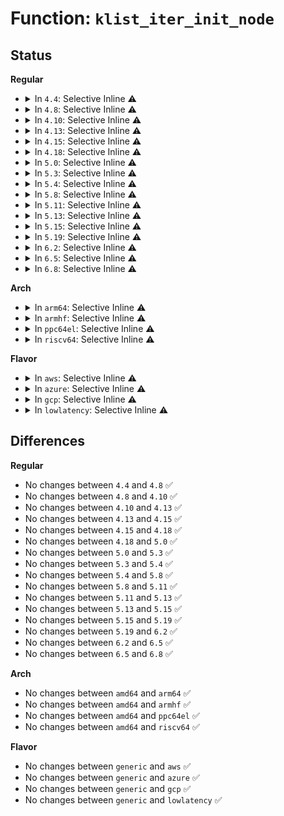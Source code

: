 # Function: <code>klist_iter_init_node</code>

## Status
<b>Regular</b>
<ul>
<li>
<details>
<summary>In <code>4.4</code>: Selective Inline ⚠️</summary>

```c
void klist_iter_init_node(struct klist *k, struct klist_iter *i, struct klist_node *n);
```

**Collision:** Unique Global

**Inline:** Selective

**Transformation:** False

**Instances:**

```
In lib/klist.c (ffffffff81817431)
Location: lib/klist.c:281
Inline: True
Inline callers:
  - lib/klist.c:klist_iter_init
Direct callers:
  - drivers/base/bus.c:bus_for_each_dev
  - drivers/base/bus.c:bus_for_each_drv
  - drivers/base/bus.c:bus_find_device
  - drivers/base/bus.c:subsys_find_device_by_id
  - drivers/base/bus.c:subsys_find_device_by_id
  - drivers/base/bus.c:subsys_interface_register
  - drivers/base/bus.c:subsys_interface_unregister
  - drivers/base/driver.c:driver_for_each_device
  - drivers/base/driver.c:driver_find_device
  - drivers/base/class.c:class_interface_register
  - drivers/base/class.c:class_interface_unregister
```
**Symbols:**

```
ffffffff81817450-ffffffff8181749b: klist_iter_init_node (STB_GLOBAL)
```
</details>
</li>
<li>
<details>
<summary>In <code>4.8</code>: Selective Inline ⚠️</summary>

```c
void klist_iter_init_node(struct klist *k, struct klist_iter *i, struct klist_node *n);
```

**Collision:** Unique Global

**Inline:** Selective

**Transformation:** False

**Instances:**

```
In lib/klist.c (ffffffff81890ef1)
Location: lib/klist.c:281
Inline: True
Inline callers:
  - lib/klist.c:klist_iter_init
Direct callers:
  - drivers/base/bus.c:subsys_interface_unregister
  - drivers/base/bus.c:subsys_interface_register
  - drivers/base/bus.c:bus_for_each_drv
  - drivers/base/bus.c:subsys_find_device_by_id
  - drivers/base/bus.c:subsys_find_device_by_id
  - drivers/base/bus.c:bus_find_device
  - drivers/base/bus.c:bus_for_each_dev
  - drivers/base/driver.c:driver_find_device
  - drivers/base/driver.c:driver_for_each_device
  - drivers/base/class.c:class_interface_unregister
  - drivers/base/class.c:class_interface_register
```
**Symbols:**

```
ffffffff81890f10-ffffffff81890f5b: klist_iter_init_node (STB_GLOBAL)
```
</details>
</li>
<li>
<details>
<summary>In <code>4.10</code>: Selective Inline ⚠️</summary>

```c
void klist_iter_init_node(struct klist *k, struct klist_iter *i, struct klist_node *n);
```

**Collision:** Unique Global

**Inline:** Selective

**Transformation:** False

**Instances:**

```
In lib/klist.c (ffffffff818c5681)
Location: lib/klist.c:281
Inline: True
Inline callers:
  - lib/klist.c:klist_iter_init
Direct callers:
  - drivers/base/bus.c:subsys_interface_unregister
  - drivers/base/bus.c:subsys_interface_register
  - drivers/base/bus.c:bus_for_each_drv
  - drivers/base/bus.c:subsys_find_device_by_id
  - drivers/base/bus.c:subsys_find_device_by_id
  - drivers/base/bus.c:bus_find_device
  - drivers/base/bus.c:bus_for_each_dev
  - drivers/base/driver.c:driver_find_device
  - drivers/base/driver.c:driver_for_each_device
  - drivers/base/class.c:class_interface_unregister
  - drivers/base/class.c:class_interface_register
```
**Symbols:**

```
ffffffff818c56a0-ffffffff818c56eb: klist_iter_init_node (STB_GLOBAL)
```
</details>
</li>
<li>
<details>
<summary>In <code>4.13</code>: Selective Inline ⚠️</summary>

```c
void klist_iter_init_node(struct klist *k, struct klist_iter *i, struct klist_node *n);
```

**Collision:** Unique Global

**Inline:** Selective

**Transformation:** False

**Instances:**

```
In lib/klist.c (ffffffff818ed781)
Location: lib/klist.c:281
Inline: True
Inline callers:
  - lib/klist.c:klist_iter_init
Direct callers:
  - drivers/base/bus.c:subsys_interface_unregister
  - drivers/base/bus.c:subsys_interface_register
  - drivers/base/bus.c:bus_for_each_drv
  - drivers/base/bus.c:subsys_find_device_by_id
  - drivers/base/bus.c:subsys_find_device_by_id
  - drivers/base/bus.c:bus_find_device
  - drivers/base/bus.c:bus_for_each_dev
  - drivers/base/driver.c:driver_find_device
  - drivers/base/driver.c:driver_for_each_device
  - drivers/base/class.c:class_interface_unregister
  - drivers/base/class.c:class_interface_register
```
**Symbols:**

```
ffffffff818edb80-ffffffff818edbbe: klist_iter_init_node (STB_GLOBAL)
```
</details>
</li>
<li>
<details>
<summary>In <code>4.15</code>: Selective Inline ⚠️</summary>

```c
void klist_iter_init_node(struct klist *k, struct klist_iter *i, struct klist_node *n);
```

**Collision:** Unique Global

**Inline:** Selective

**Transformation:** False

**Instances:**

```
In lib/klist.c (ffffffff81973901)
Location: lib/klist.c:281
Inline: True
Inline callers:
  - lib/klist.c:klist_iter_init
Direct callers:
  - drivers/base/bus.c:subsys_interface_unregister
  - drivers/base/bus.c:subsys_interface_register
  - drivers/base/bus.c:bus_for_each_drv
  - drivers/base/bus.c:subsys_find_device_by_id
  - drivers/base/bus.c:subsys_find_device_by_id
  - drivers/base/bus.c:bus_find_device
  - drivers/base/bus.c:bus_for_each_dev
  - drivers/base/driver.c:driver_find_device
  - drivers/base/driver.c:driver_for_each_device
  - drivers/base/class.c:class_interface_unregister
  - drivers/base/class.c:class_interface_register
```
**Symbols:**

```
ffffffff81973a00-ffffffff81973a69: klist_iter_init_node (STB_GLOBAL)
```
</details>
</li>
<li>
<details>
<summary>In <code>4.18</code>: Selective Inline ⚠️</summary>

```c
void klist_iter_init_node(struct klist *k, struct klist_iter *i, struct klist_node *n);
```

**Collision:** Unique Global

**Inline:** Selective

**Transformation:** False

**Instances:**

```
In lib/klist.c (ffffffff819cfdd0)
Location: lib/klist.c:281
Inline: True
Inline callers:
  - lib/klist.c:klist_iter_init
Direct callers:
  - drivers/base/bus.c:subsys_interface_unregister
  - drivers/base/bus.c:subsys_interface_register
  - drivers/base/bus.c:bus_for_each_drv
  - drivers/base/bus.c:subsys_find_device_by_id
  - drivers/base/bus.c:subsys_find_device_by_id
  - drivers/base/bus.c:bus_find_device
  - drivers/base/bus.c:bus_for_each_dev
  - drivers/base/driver.c:driver_find_device
  - drivers/base/driver.c:driver_for_each_device
  - drivers/base/class.c:class_interface_unregister
  - drivers/base/class.c:class_interface_register
```
**Symbols:**

```
ffffffff819cfde0-ffffffff819cfe48: klist_iter_init_node (STB_GLOBAL)
```
</details>
</li>
<li>
<details>
<summary>In <code>5.0</code>: Selective Inline ⚠️</summary>

```c
void klist_iter_init_node(struct klist *k, struct klist_iter *i, struct klist_node *n);
```

**Collision:** Unique Global

**Inline:** Selective

**Transformation:** False

**Instances:**

```
In lib/klist.c (ffffffff81a09330)
Location: lib/klist.c:281
Inline: True
Inline callers:
  - lib/klist.c:klist_iter_init
Direct callers:
  - drivers/base/bus.c:subsys_interface_unregister
  - drivers/base/bus.c:subsys_interface_register
  - drivers/base/bus.c:bus_for_each_drv
  - drivers/base/bus.c:subsys_find_device_by_id
  - drivers/base/bus.c:subsys_find_device_by_id
  - drivers/base/bus.c:bus_find_device
  - drivers/base/bus.c:bus_for_each_dev
  - drivers/base/driver.c:driver_find_device
  - drivers/base/driver.c:driver_for_each_device
  - drivers/base/class.c:class_interface_unregister
  - drivers/base/class.c:class_interface_register
```
**Symbols:**

```
ffffffff81a09420-ffffffff81a09488: klist_iter_init_node (STB_GLOBAL)
```
</details>
</li>
<li>
<details>
<summary>In <code>5.3</code>: Selective Inline ⚠️</summary>

```c
void klist_iter_init_node(struct klist *k, struct klist_iter *i, struct klist_node *n);
```

**Collision:** Unique Global

**Inline:** Selective

**Transformation:** False

**Instances:**

```
In lib/klist.c (ffffffff81a78cd0)
Location: lib/klist.c:280
Inline: True
Inline callers:
  - lib/klist.c:klist_iter_init
Direct callers:
  - drivers/base/bus.c:subsys_interface_unregister
  - drivers/base/bus.c:subsys_interface_register
  - drivers/base/bus.c:bus_for_each_drv
  - drivers/base/bus.c:subsys_find_device_by_id
  - drivers/base/bus.c:subsys_find_device_by_id
  - drivers/base/bus.c:bus_find_device
  - drivers/base/bus.c:bus_for_each_dev
  - drivers/base/driver.c:driver_find_device
  - drivers/base/driver.c:driver_for_each_device
  - drivers/base/class.c:class_interface_unregister
  - drivers/base/class.c:class_interface_register
```
**Symbols:**

```
ffffffff81a78dc0-ffffffff81a78dfb: klist_iter_init_node (STB_GLOBAL)
```
</details>
</li>
<li>
<details>
<summary>In <code>5.4</code>: Selective Inline ⚠️</summary>

```c
void klist_iter_init_node(struct klist *k, struct klist_iter *i, struct klist_node *n);
```

**Collision:** Unique Global

**Inline:** Selective

**Transformation:** False

**Instances:**

```
In lib/klist.c (ffffffff81ab0080)
Location: lib/klist.c:280
Inline: True
Inline callers:
  - lib/klist.c:klist_iter_init
Direct callers:
  - drivers/base/bus.c:subsys_interface_unregister
  - drivers/base/bus.c:subsys_interface_register
  - drivers/base/bus.c:bus_for_each_drv
  - drivers/base/bus.c:subsys_find_device_by_id
  - drivers/base/bus.c:subsys_find_device_by_id
  - drivers/base/bus.c:bus_find_device
  - drivers/base/bus.c:bus_for_each_dev
  - drivers/base/driver.c:driver_find_device
  - drivers/base/driver.c:driver_for_each_device
  - drivers/base/class.c:class_interface_unregister
  - drivers/base/class.c:class_interface_register
```
**Symbols:**

```
ffffffff81ab0170-ffffffff81ab01ab: klist_iter_init_node (STB_GLOBAL)
```
</details>
</li>
<li>
<details>
<summary>In <code>5.8</code>: Selective Inline ⚠️</summary>

```c
void klist_iter_init_node(struct klist *k, struct klist_iter *i, struct klist_node *n);
```

**Collision:** Unique Global

**Inline:** Selective

**Transformation:** False

**Instances:**

```
In lib/klist.c (ffffffff815ea060)
Location: lib/klist.c:280
Inline: True
Inline callers:
  - lib/klist.c:klist_iter_init
Direct callers:
  - drivers/base/bus.c:subsys_interface_unregister
  - drivers/base/bus.c:subsys_interface_register
  - drivers/base/bus.c:bus_rescan_devices
  - drivers/base/bus.c:bus_for_each_drv
  - drivers/base/bus.c:subsys_find_device_by_id
  - drivers/base/bus.c:subsys_find_device_by_id
  - drivers/base/bus.c:bus_find_device
  - drivers/base/driver.c:driver_find_device
  - drivers/base/driver.c:driver_for_each_device
  - drivers/base/class.c:class_interface_unregister
  - drivers/base/class.c:class_interface_register
  - drivers/base/class.c:class_find_device
  - drivers/base/class.c:class_for_each_device
```
**Symbols:**

```
ffffffff815ea0b0-ffffffff815ea103: klist_iter_init_node (STB_GLOBAL)
```
</details>
</li>
<li>
<details>
<summary>In <code>5.11</code>: Selective Inline ⚠️</summary>

```c
void klist_iter_init_node(struct klist *k, struct klist_iter *i, struct klist_node *n);
```

**Collision:** Unique Global

**Inline:** Selective

**Transformation:** False

**Instances:**

```
In lib/klist.c (ffffffff8160e9a0)
Location: lib/klist.c:280
Inline: True
Inline callers:
  - lib/klist.c:klist_iter_init
Direct callers:
  - drivers/base/bus.c:subsys_interface_unregister
  - drivers/base/bus.c:subsys_interface_register
  - drivers/base/bus.c:bus_rescan_devices
  - drivers/base/bus.c:bus_for_each_drv
  - drivers/base/bus.c:subsys_find_device_by_id
  - drivers/base/bus.c:subsys_find_device_by_id
  - drivers/base/bus.c:bus_find_device
  - drivers/base/driver.c:driver_find_device
  - drivers/base/driver.c:driver_for_each_device
  - drivers/base/class.c:class_interface_unregister
  - drivers/base/class.c:class_interface_register
  - drivers/base/class.c:class_find_device
  - drivers/base/class.c:class_for_each_device
```
**Symbols:**

```
ffffffff8160e9f0-ffffffff8160ea43: klist_iter_init_node (STB_GLOBAL)
```
</details>
</li>
<li>
<details>
<summary>In <code>5.13</code>: Selective Inline ⚠️</summary>

```c
void klist_iter_init_node(struct klist *k, struct klist_iter *i, struct klist_node *n);
```

**Collision:** Unique Global

**Inline:** Selective

**Transformation:** False

**Instances:**

```
In lib/klist.c (ffffffff815f2130)
Location: lib/klist.c:280
Inline: True
Inline callers:
  - lib/klist.c:klist_iter_init
Direct callers:
  - drivers/base/bus.c:subsys_interface_unregister
  - drivers/base/bus.c:subsys_interface_register
  - drivers/base/bus.c:bus_rescan_devices
  - drivers/base/bus.c:bus_for_each_drv
  - drivers/base/bus.c:subsys_find_device_by_id
  - drivers/base/bus.c:subsys_find_device_by_id
  - drivers/base/bus.c:bus_find_device
  - drivers/base/driver.c:driver_find_device
  - drivers/base/driver.c:driver_for_each_device
  - drivers/base/class.c:class_interface_unregister
  - drivers/base/class.c:class_interface_register
  - drivers/base/class.c:class_find_device
  - drivers/base/class.c:class_for_each_device
```
**Symbols:**

```
ffffffff815f2180-ffffffff815f21d4: klist_iter_init_node (STB_GLOBAL)
```
</details>
</li>
<li>
<details>
<summary>In <code>5.15</code>: Selective Inline ⚠️</summary>

```c
void klist_iter_init_node(struct klist *k, struct klist_iter *i, struct klist_node *n);
```

**Collision:** Unique Global

**Inline:** Selective

**Transformation:** False

**Instances:**

```
In lib/klist.c (ffffffff8165f2e0)
Location: lib/klist.c:280
Inline: True
Inline callers:
  - lib/klist.c:klist_iter_init
Direct callers:
  - drivers/base/bus.c:subsys_interface_unregister
  - drivers/base/bus.c:subsys_interface_register
  - drivers/base/bus.c:bus_rescan_devices
  - drivers/base/bus.c:bus_for_each_drv
  - drivers/base/bus.c:subsys_find_device_by_id
  - drivers/base/bus.c:subsys_find_device_by_id
  - drivers/base/bus.c:bus_find_device
  - drivers/base/driver.c:driver_find_device
  - drivers/base/driver.c:driver_for_each_device
  - drivers/base/class.c:class_interface_unregister
  - drivers/base/class.c:class_interface_register
  - drivers/base/class.c:class_find_device
  - drivers/base/class.c:class_for_each_device
```
**Symbols:**

```
ffffffff8165f2f0-ffffffff8165f344: klist_iter_init_node (STB_GLOBAL)
```
</details>
</li>
<li>
<details>
<summary>In <code>5.19</code>: Selective Inline ⚠️</summary>

```c
void klist_iter_init_node(struct klist *k, struct klist_iter *i, struct klist_node *n);
```

**Collision:** Unique Global

**Inline:** Selective

**Transformation:** False

**Instances:**

```
In lib/klist.c (ffffffff81778bd0)
Location: lib/klist.c:280
Inline: True
Inline callers:
  - lib/klist.c:klist_iter_init
Direct callers:
  - drivers/base/bus.c:subsys_interface_unregister
  - drivers/base/bus.c:subsys_interface_register
  - drivers/base/bus.c:bus_rescan_devices
  - drivers/base/bus.c:bus_for_each_drv
  - drivers/base/bus.c:subsys_find_device_by_id
  - drivers/base/bus.c:subsys_find_device_by_id
  - drivers/base/bus.c:bus_find_device
  - drivers/base/driver.c:driver_find_device
  - drivers/base/driver.c:driver_for_each_device
  - drivers/base/class.c:class_interface_unregister
  - drivers/base/class.c:class_interface_register
  - drivers/base/class.c:class_find_device
  - drivers/base/class.c:class_for_each_device
```
**Symbols:**

```
ffffffff81778ec0-ffffffff81778f2f: klist_iter_init_node (STB_GLOBAL)
```
</details>
</li>
<li>
<details>
<summary>In <code>6.2</code>: Selective Inline ⚠️</summary>

```c
void klist_iter_init_node(struct klist *k, struct klist_iter *i, struct klist_node *n);
```

**Collision:** Unique Global

**Inline:** Selective

**Transformation:** False

**Instances:**

```
In lib/klist.c (ffffffff820219b0)
Location: lib/klist.c:280
Inline: True
Inline callers:
  - lib/klist.c:klist_iter_init
Direct callers:
  - drivers/base/bus.c:subsys_interface_unregister
  - drivers/base/bus.c:subsys_interface_register
  - drivers/base/bus.c:bus_rescan_devices
  - drivers/base/bus.c:bus_for_each_drv
  - drivers/base/bus.c:subsys_find_device_by_id
  - drivers/base/bus.c:subsys_find_device_by_id
  - drivers/base/bus.c:bus_find_device
  - drivers/base/driver.c:driver_find_device
  - drivers/base/driver.c:driver_for_each_device
  - drivers/base/class.c:class_interface_unregister
  - drivers/base/class.c:class_interface_register
  - drivers/base/class.c:class_find_device
  - drivers/base/class.c:class_for_each_device
```
**Symbols:**

```
ffffffff82021ce0-ffffffff82021d4f: klist_iter_init_node (STB_GLOBAL)
```
</details>
</li>
<li>
<details>
<summary>In <code>6.5</code>: Selective Inline ⚠️</summary>

```c
void klist_iter_init_node(struct klist *k, struct klist_iter *i, struct klist_node *n);
```

**Collision:** Unique Global

**Inline:** Selective

**Transformation:** False

**Instances:**

```
In lib/klist.c (ffffffff820a19f0)
Location: lib/klist.c:280
Inline: True
Inline callers:
  - lib/klist.c:klist_iter_init
Direct callers:
  - drivers/base/bus.c:subsys_interface_unregister
  - drivers/base/bus.c:subsys_interface_register
  - drivers/base/bus.c:bus_rescan_devices
  - drivers/base/bus.c:bus_for_each_drv
  - drivers/base/bus.c:bus_find_device
  - drivers/base/driver.c:driver_find_device
  - drivers/base/driver.c:driver_for_each_device
  - drivers/base/class.c:class_interface_unregister
  - drivers/base/class.c:class_interface_register
  - drivers/base/class.c:class_find_device
  - drivers/base/class.c:class_for_each_device
```
**Symbols:**

```
ffffffff820a1d30-ffffffff820a1da0: klist_iter_init_node (STB_GLOBAL)
```
</details>
</li>
<li>
<details>
<summary>In <code>6.8</code>: Selective Inline ⚠️</summary>

```c
void klist_iter_init_node(struct klist *k, struct klist_iter *i, struct klist_node *n);
```

**Collision:** Unique Global

**Inline:** Selective

**Transformation:** False

**Instances:**

```
In lib/klist.c (ffffffff82179a70)
Location: lib/klist.c:280
Inline: True
Inline callers:
  - lib/klist.c:klist_iter_init
Direct callers:
  - drivers/base/bus.c:subsys_interface_unregister
  - drivers/base/bus.c:subsys_interface_register
  - drivers/base/bus.c:bus_rescan_devices
  - drivers/base/bus.c:bus_for_each_drv
  - drivers/base/bus.c:bus_find_device
  - drivers/base/driver.c:driver_find_device
  - drivers/base/driver.c:driver_for_each_device
  - drivers/base/class.c:class_interface_unregister
  - drivers/base/class.c:class_interface_register
  - drivers/base/class.c:class_find_device
  - drivers/base/class.c:class_for_each_device
```
**Symbols:**

```
ffffffff82179db0-ffffffff82179e20: klist_iter_init_node (STB_GLOBAL)
```
</details>
</li>
</ul>
<b>Arch</b>
<ul>
<li>
<details>
<summary>In <code>arm64</code>: Selective Inline ⚠️</summary>

```c
void klist_iter_init_node(struct klist *k, struct klist_iter *i, struct klist_node *n);
```

**Collision:** Unique Global

**Inline:** Selective

**Transformation:** False

**Instances:**

```
In lib/klist.c (ffff800010d89a18)
Location: lib/klist.c:280
Inline: True
Inline callers:
  - lib/klist.c:klist_iter_init
Direct callers:
  - drivers/base/bus.c:subsys_interface_unregister
  - drivers/base/bus.c:subsys_interface_register
  - drivers/base/bus.c:bus_for_each_drv
  - drivers/base/bus.c:subsys_find_device_by_id
  - drivers/base/bus.c:subsys_find_device_by_id
  - drivers/base/bus.c:bus_find_device
  - drivers/base/bus.c:bus_for_each_dev
  - drivers/base/driver.c:driver_find_device
  - drivers/base/driver.c:driver_for_each_device
  - drivers/base/class.c:class_interface_unregister
  - drivers/base/class.c:class_interface_register
```
**Symbols:**

```
ffff800010d89a68-ffff800010d89aa8: klist_iter_init_node (STB_GLOBAL)
```
</details>
</li>
<li>
<details>
<summary>In <code>armhf</code>: Selective Inline ⚠️</summary>

```c
void klist_iter_init_node(struct klist *k, struct klist_iter *i, struct klist_node *n);
```

**Collision:** Unique Global

**Inline:** Selective

**Transformation:** False

**Instances:**

```
In lib/klist.c (c0e8457c)
Location: lib/klist.c:280
Inline: True
Inline callers:
  - lib/klist.c:klist_iter_init
Direct callers:
  - drivers/base/bus.c:subsys_interface_unregister
  - drivers/base/bus.c:subsys_interface_register
  - drivers/base/bus.c:bus_for_each_drv
  - drivers/base/bus.c:subsys_find_device_by_id
  - drivers/base/bus.c:subsys_find_device_by_id
  - drivers/base/bus.c:bus_find_device
  - drivers/base/bus.c:bus_for_each_dev
  - drivers/base/driver.c:driver_find_device
  - drivers/base/driver.c:driver_for_each_device
  - drivers/base/class.c:class_interface_unregister
  - drivers/base/class.c:class_interface_register
```
**Symbols:**

```
c0e84c94-c0e84cc8: klist_iter_init_node (STB_GLOBAL)
```
</details>
</li>
<li>
<details>
<summary>In <code>ppc64el</code>: Selective Inline ⚠️</summary>

```c
void klist_iter_init_node(struct klist *k, struct klist_iter *i, struct klist_node *n);
```

**Collision:** Unique Global

**Inline:** Selective

**Transformation:** False

**Instances:**

```
In lib/klist.c (c000000000eca880)
Location: lib/klist.c:280
Inline: True
Inline callers:
  - lib/klist.c:klist_iter_init
Direct callers:
  - drivers/base/bus.c:subsys_interface_unregister
  - drivers/base/bus.c:subsys_interface_register
  - drivers/base/bus.c:bus_for_each_drv
  - drivers/base/bus.c:subsys_find_device_by_id
  - drivers/base/bus.c:subsys_find_device_by_id
  - drivers/base/bus.c:bus_find_device
  - drivers/base/bus.c:bus_for_each_dev
  - drivers/base/driver.c:driver_find_device
  - drivers/base/driver.c:driver_for_each_device
  - drivers/base/class.c:class_interface_unregister
  - drivers/base/class.c:class_interface_register
```
**Symbols:**

```
c000000000eca820-c000000000eca874: klist_iter_init_node (STB_GLOBAL)
```
</details>
</li>
<li>
<details>
<summary>In <code>riscv64</code>: Selective Inline ⚠️</summary>

```c
void klist_iter_init_node(struct klist *k, struct klist_iter *i, struct klist_node *n);
```

**Collision:** Unique Global

**Inline:** Selective

**Transformation:** False

**Instances:**

```
In lib/klist.c (ffffffe0008b3396)
Location: lib/klist.c:280
Inline: True
Inline callers:
  - lib/klist.c:klist_iter_init
Direct callers:
  - drivers/base/bus.c:subsys_interface_unregister
  - drivers/base/bus.c:subsys_interface_register
  - drivers/base/bus.c:bus_for_each_drv
  - drivers/base/bus.c:subsys_find_device_by_id
  - drivers/base/bus.c:subsys_find_device_by_id
  - drivers/base/bus.c:bus_find_device
  - drivers/base/bus.c:bus_for_each_dev
  - drivers/base/driver.c:driver_find_device
  - drivers/base/driver.c:driver_for_each_device
  - drivers/base/class.c:class_interface_unregister
  - drivers/base/class.c:class_interface_register
```
**Symbols:**

```
ffffffe0008b335e-ffffffe0008b3396: klist_iter_init_node (STB_GLOBAL)
```
</details>
</li>
</ul>
<b>Flavor</b>
<ul>
<li>
<details>
<summary>In <code>aws</code>: Selective Inline ⚠️</summary>

```c
void klist_iter_init_node(struct klist *k, struct klist_iter *i, struct klist_node *n);
```

**Collision:** Unique Global

**Inline:** Selective

**Transformation:** False

**Instances:**

```
In lib/klist.c (ffffffff81a4eed0)
Location: lib/klist.c:280
Inline: True
Inline callers:
  - lib/klist.c:klist_iter_init
Direct callers:
  - drivers/base/bus.c:subsys_interface_unregister
  - drivers/base/bus.c:subsys_interface_register
  - drivers/base/bus.c:bus_for_each_drv
  - drivers/base/bus.c:subsys_find_device_by_id
  - drivers/base/bus.c:subsys_find_device_by_id
  - drivers/base/bus.c:bus_find_device
  - drivers/base/bus.c:bus_for_each_dev
  - drivers/base/driver.c:driver_find_device
  - drivers/base/driver.c:driver_for_each_device
  - drivers/base/class.c:class_interface_unregister
  - drivers/base/class.c:class_interface_register
```
**Symbols:**

```
ffffffff81a4efc0-ffffffff81a4effb: klist_iter_init_node (STB_GLOBAL)
```
</details>
</li>
<li>
<details>
<summary>In <code>azure</code>: Selective Inline ⚠️</summary>

```c
void klist_iter_init_node(struct klist *k, struct klist_iter *i, struct klist_node *n);
```

**Collision:** Unique Global

**Inline:** Selective

**Transformation:** False

**Instances:**

```
In lib/klist.c (ffffffff81a0bfd0)
Location: lib/klist.c:280
Inline: True
Inline callers:
  - lib/klist.c:klist_iter_init
Direct callers:
  - drivers/base/bus.c:subsys_interface_unregister
  - drivers/base/bus.c:subsys_interface_register
  - drivers/base/bus.c:bus_for_each_drv
  - drivers/base/bus.c:subsys_find_device_by_id
  - drivers/base/bus.c:subsys_find_device_by_id
  - drivers/base/bus.c:bus_find_device
  - drivers/base/bus.c:bus_for_each_dev
  - drivers/base/driver.c:driver_find_device
  - drivers/base/driver.c:driver_for_each_device
  - drivers/base/class.c:class_interface_unregister
  - drivers/base/class.c:class_interface_register
```
**Symbols:**

```
ffffffff81a0c0c0-ffffffff81a0c0fb: klist_iter_init_node (STB_GLOBAL)
```
</details>
</li>
<li>
<details>
<summary>In <code>gcp</code>: Selective Inline ⚠️</summary>

```c
void klist_iter_init_node(struct klist *k, struct klist_iter *i, struct klist_node *n);
```

**Collision:** Unique Global

**Inline:** Selective

**Transformation:** False

**Instances:**

```
In lib/klist.c (ffffffff81abb2c0)
Location: lib/klist.c:280
Inline: True
Inline callers:
  - lib/klist.c:klist_iter_init
Direct callers:
  - drivers/base/bus.c:subsys_interface_unregister
  - drivers/base/bus.c:subsys_interface_register
  - drivers/base/bus.c:bus_for_each_drv
  - drivers/base/bus.c:subsys_find_device_by_id
  - drivers/base/bus.c:subsys_find_device_by_id
  - drivers/base/bus.c:bus_find_device
  - drivers/base/bus.c:bus_for_each_dev
  - drivers/base/driver.c:driver_find_device
  - drivers/base/driver.c:driver_for_each_device
  - drivers/base/class.c:class_interface_unregister
  - drivers/base/class.c:class_interface_register
```
**Symbols:**

```
ffffffff81abb3b0-ffffffff81abb3eb: klist_iter_init_node (STB_GLOBAL)
```
</details>
</li>
<li>
<details>
<summary>In <code>lowlatency</code>: Selective Inline ⚠️</summary>

```c
void klist_iter_init_node(struct klist *k, struct klist_iter *i, struct klist_node *n);
```

**Collision:** Unique Global

**Inline:** Selective

**Transformation:** False

**Instances:**

```
In lib/klist.c (ffffffff81ac7720)
Location: lib/klist.c:280
Inline: True
Inline callers:
  - lib/klist.c:klist_iter_init
Direct callers:
  - drivers/base/bus.c:subsys_interface_unregister
  - drivers/base/bus.c:subsys_interface_register
  - drivers/base/bus.c:bus_for_each_drv
  - drivers/base/bus.c:subsys_find_device_by_id
  - drivers/base/bus.c:subsys_find_device_by_id
  - drivers/base/bus.c:bus_find_device
  - drivers/base/bus.c:bus_for_each_dev
  - drivers/base/driver.c:driver_find_device
  - drivers/base/driver.c:driver_for_each_device
  - drivers/base/class.c:class_interface_unregister
  - drivers/base/class.c:class_interface_register
```
**Symbols:**

```
ffffffff81ac7820-ffffffff81ac785b: klist_iter_init_node (STB_GLOBAL)
```
</details>
</li>
</ul>

## Differences
<b>Regular</b>
<ul>
<li>
No changes between <code>4.4</code> and <code>4.8</code> ✅
</li>
<li>
No changes between <code>4.8</code> and <code>4.10</code> ✅
</li>
<li>
No changes between <code>4.10</code> and <code>4.13</code> ✅
</li>
<li>
No changes between <code>4.13</code> and <code>4.15</code> ✅
</li>
<li>
No changes between <code>4.15</code> and <code>4.18</code> ✅
</li>
<li>
No changes between <code>4.18</code> and <code>5.0</code> ✅
</li>
<li>
No changes between <code>5.0</code> and <code>5.3</code> ✅
</li>
<li>
No changes between <code>5.3</code> and <code>5.4</code> ✅
</li>
<li>
No changes between <code>5.4</code> and <code>5.8</code> ✅
</li>
<li>
No changes between <code>5.8</code> and <code>5.11</code> ✅
</li>
<li>
No changes between <code>5.11</code> and <code>5.13</code> ✅
</li>
<li>
No changes between <code>5.13</code> and <code>5.15</code> ✅
</li>
<li>
No changes between <code>5.15</code> and <code>5.19</code> ✅
</li>
<li>
No changes between <code>5.19</code> and <code>6.2</code> ✅
</li>
<li>
No changes between <code>6.2</code> and <code>6.5</code> ✅
</li>
<li>
No changes between <code>6.5</code> and <code>6.8</code> ✅
</li>
</ul>
<b>Arch</b>
<ul>
<li>
No changes between <code>amd64</code> and <code>arm64</code> ✅
</li>
<li>
No changes between <code>amd64</code> and <code>armhf</code> ✅
</li>
<li>
No changes between <code>amd64</code> and <code>ppc64el</code> ✅
</li>
<li>
No changes between <code>amd64</code> and <code>riscv64</code> ✅
</li>
</ul>
<b>Flavor</b>
<ul>
<li>
No changes between <code>generic</code> and <code>aws</code> ✅
</li>
<li>
No changes between <code>generic</code> and <code>azure</code> ✅
</li>
<li>
No changes between <code>generic</code> and <code>gcp</code> ✅
</li>
<li>
No changes between <code>generic</code> and <code>lowlatency</code> ✅
</li>
</ul>
